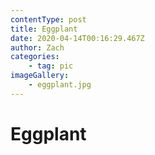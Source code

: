 ```yaml
---
contentType: post
title: Eggplant
date: 2020-04-14T00:16:29.467Z
author: Zach
categories:
	- tag: pic
imageGallery:
	- eggplant.jpg
---
```


# Eggplant
